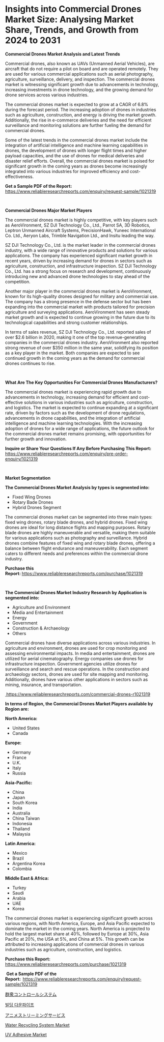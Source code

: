 <p><h1>Insights into Commercial Drones Market Size: Analysing Market Share, Trends, and Growth from 2024 to 2031</h1></p><p><strong>Commercial Drones Market Analysis and Latest Trends</strong></p>
<p><p>Commercial drones, also known as UAVs (Unmanned Aerial Vehicles), are aircraft that do not require a pilot on board and are operated remotely. They are used for various commercial applications such as aerial photography, agriculture, surveillance, delivery, and inspection. The commercial drones market is witnessing significant growth due to advancements in technology, increasing investments in drone technology, and the growing demand for drone services across various industries.</p><p>The commercial drones market is expected to grow at a CAGR of 6.8% during the forecast period. The increasing adoption of drones in industries such as agriculture, construction, and energy is driving the market growth. Additionally, the rise in e-commerce deliveries and the need for efficient surveillance and monitoring solutions are further fueling the demand for commercial drones.</p><p>Some of the latest trends in the commercial drones market include the integration of artificial intelligence and machine learning capabilities in drones, the development of drones with longer flight times and higher payload capacities, and the use of drones for medical deliveries and disaster relief efforts. Overall, the commercial drones market is poised for significant growth in the coming years as drones become increasingly integrated into various industries for improved efficiency and cost-effectiveness.</p></p>
<p><strong>Get a Sample PDF of the Report:&nbsp;</strong> <a href="https://www.reliableresearchreports.com/enquiry/request-sample/1021319">https://www.reliableresearchreports.com/enquiry/request-sample/1021319</a></p>
<p>&nbsp;</p>
<p><strong>Commercial Drones Major Market Players</strong></p>
<p><p>The commercial drones market is highly competitive, with key players such as AeroVironment, SZ DJI Technology Co., Ltd., Parrot SA, 3D Robotics, Leptron Unmanned Aircraft Systems, PrecisionHawk, Yuneec International Co. Ltd., Aeryon Labs, Trimble Navigation Ltd., and Insitu leading the way. </p><p>SZ DJI Technology Co., Ltd. is the market leader in the commercial drones industry, with a wide range of innovative products and solutions for various applications. The company has experienced significant market growth in recent years, driven by increasing demand for drones in sectors such as agriculture, construction, and infrastructure inspection. SZ DJI Technology Co., Ltd. has a strong focus on research and development, continuously introducing new and advanced drone technologies to stay ahead of the competition.</p><p>Another major player in the commercial drones market is AeroVironment, known for its high-quality drones designed for military and commercial use. The company has a strong presence in the defense sector but has been expanding into the commercial market with products tailored for precision agriculture and surveying applications. AeroVironment has seen steady market growth and is expected to continue growing in the future due to its technological capabilities and strong customer relationships.</p><p>In terms of sales revenue, SZ DJI Technology Co., Ltd. reported sales of over $2.6 billion in 2020, making it one of the top revenue-generating companies in the commercial drones industry. AeroVironment also reported strong revenue of over $350 million in the same year, solidifying its position as a key player in the market. Both companies are expected to see continued growth in the coming years as the demand for commercial drones continues to rise.</p></p>
<p>&nbsp;</p>
<p><strong>What Are The Key Opportunities For Commercial Drones Manufacturers?</strong></p>
<p><p>The commercial drones market is experiencing rapid growth due to advancements in technology, increasing demand for efficient and cost-effective solutions in various industries such as agriculture, construction, and logistics. The market is expected to continue expanding at a significant rate, driven by factors such as the development of drone regulations, advancements in drone capabilities, and the integration of artificial intelligence and machine learning technologies. With the increasing adoption of drones for a wide range of applications, the future outlook for the commercial drones market remains promising, with opportunities for further growth and innovation.</p></p>
<p><strong>Inquire or Share Your Questions If Any Before Purchasing This Report:</strong> <a href="https://www.reliableresearchreports.com/enquiry/pre-order-enquiry/1021319">https://www.reliableresearchreports.com/enquiry/pre-order-enquiry/1021319</a></p>
<p>&nbsp;</p>
<p><strong>Market Segmentation</strong></p>
<p><strong>The Commercial Drones Market Analysis by types is segmented into:</strong></p>
<p><ul><li>Fixed Wing Drones</li><li>Rotary Bade Drones</li><li>Hybrid Drones Segment</li></ul></p>
<p><p>The commercial drones market can be segmented into three main types: fixed wing drones, rotary blade drones, and hybrid drones. Fixed wing drones are ideal for long distance flights and mapping purposes. Rotary blade drones are highly maneuverable and versatile, making them suitable for various applications such as photography and surveillance. Hybrid drones combine features of fixed wing and rotary blade drones, offering a balance between flight endurance and maneuverability. Each segment caters to different needs and preferences within the commercial drone industry.</p></p>
<p><strong>Purchase this Report:&nbsp;</strong><a href="https://www.reliableresearchreports.com/purchase/1021319">https://www.reliableresearchreports.com/purchase/1021319</a></p>
<p>&nbsp;</p>
<p><strong>The Commercial Drones Market Industry Research by Application is segmented into:</strong></p>
<p><ul><li>Agriculture and Environment</li><li>Media and Entertainment</li><li>Energy</li><li>Government</li><li>Construction & Archaeology</li><li>Others</li></ul></p>
<p><p>Commercial drones have diverse applications across various industries. In agriculture and environment, drones are used for crop monitoring and assessing environmental impacts. In media and entertainment, drones are utilized for aerial cinematography. Energy companies use drones for infrastructure inspection. Government agencies utilize drones for surveillance and search and rescue operations. In the construction and archaeology sectors, drones are used for site mapping and monitoring. Additionally, drones have various other applications in sectors such as mining, insurance, and transportation.</p></p>
<p><a href="https://www.reliableresearchreports.com/commercial-drones-r1021319">&nbsp;https://www.reliableresearchreports.com/commercial-drones-r1021319</a></p>
<p><strong>In terms of Region, the Commercial Drones Market Players available by Region are:</strong></p>
<p>
    <p> <strong> North America: </strong>
        <ul>
            <li>United States</li>
            <li>Canada</li>
        </ul>
        </p> 
    <p> <strong> Europe: </strong>
        <ul>
            <li>Germany</li>
            <li>France</li>
            <li>U.K.</li>
            <li>Italy</li>
            <li>Russia</li>
        </ul>
        </p> 
    <p> <strong> Asia-Pacific: </strong>
        <ul>
            <li>China</li>
            <li>Japan</li>
            <li>South Korea</li>
            <li>India</li>
            <li>Australia</li>
            <li>China Taiwan</li>
            <li>Indonesia</li>
            <li>Thailand</li>
            <li>Malaysia</li>
        </ul>
        </p> 
    <p> <strong> Latin America: </strong>
        <ul>
            <li>Mexico</li>
            <li>Brazil</li>
            <li>Argentina Korea</li>
            <li>Colombia</li>
        </ul>
        </p> 
    <p> <strong> Middle East & Africa: </strong>
        <ul>
            <li>Turkey</li>
            <li>Saudi</li>
            <li>Arabia</li>
            <li>UAE</li>
            <li>Korea</li>
        </ul>
    </p>
    </p>
<p><p>The commercial drones market is experiencing significant growth across various regions, with North America, Europe, and Asia Pacific expected to dominate the market in the coming years. North America is projected to hold the largest market share at 40%, followed by Europe at 30%, Asia Pacific at 20%, the USA at 5%, and China at 5%. This growth can be attributed to increasing applications of commercial drones in various industries such as agriculture, construction, and logistics.</p></p>
<p><strong>Purchase this Report: </strong><a href="https://www.reliableresearchreports.com/purchase/1021319">https://www.reliableresearchreports.com/purchase/1021319</a></p>
<p>&nbsp;<strong>Get a Sample PDF of the Report:&nbsp;&nbsp;</strong><a href="https://www.reliableresearchreports.com/enquiry/request-sample/1021319">https://www.reliableresearchreports.com/enquiry/request-sample/1021319</a></p>
<p><strong></strong></p>
<p><p><a href="https://github.com/avbqbctihcbe2/Market-Research-Report-List-1/blob/main/905755732347.md">群衆コントロールシステム</a></p><p><a href="https://github.com/hzumrdvas204296/Market-Research-Report-List-1/blob/main/467900429504.md">빌딩 다운파이프</a></p><p><a href="https://github.com/luffiazaza/Market-Research-Report-List-1/blob/main/188373432348.md">アニメストリーミングサービス</a></p><p><a href="https://github.com/tamvrosiya/Market-Research-Report-List-3/blob/main/water-recycling-system-market.md">Water Recycling System Market</a></p><p><a href="https://issuu.com/reportprime-2/docs/uv-adhesive-market-size-2030.pptx">UV Adhesive Market</a></p></p>